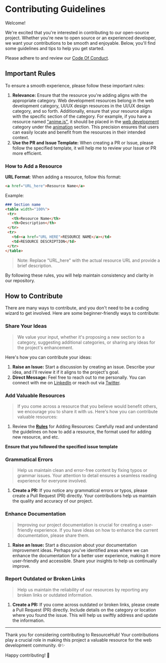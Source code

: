 # Contributing Guidelines

Welcome!

We're excited that you're interested in contributing to our open-source project. Whether you're new to open source or an experienced developer, we want your contributions to be smooth and enjoyable. Below, you'll find some guidelines and tips to help you get started.

Please adhere to and review our [Code Of Conduct](https://github.com/jfmartinz/ResourceHub/blob/main/CODE_OF_CONDUCT.md).

## Important Rules

To ensure a smooth experience, please follow these important rules:

1. **Relevance:** Ensure that the resource you're adding aligns with the appropriate category. Web development resources belong in the web development category, UI/UX design resources in the UI/UX design category, and so forth. Additionally, ensure that your resource aligns with the specific section of the category. For example, if you have a resource named ["anime.js"](https://animejs.com/), it should be placed in the [web development](https://github.com/jfmartinz/ResourceHub/tree/main/Web%20Development) category under the [animation](https://github.com/jfmartinz/ResourceHub/tree/main/Web%20Development#animations) section. This precision ensures that users can easily locate and benefit from the resources in their intended context.
2. **Use the PR and Issue Template:** When creating a PR or Issue, please follow the specified template, it will help me to review your Issue or PR more efficient.


### How to Add a Resource

   **URL Format**: When adding a resource, follow this format:

   ```markdown
   <a href="URL_here">Resource Name</a>
   ```
Example:
   ```markdown
   ### Section name
 <table width="100%">
    <tr>
      <th>Resource Name</th>
      <th>Description</th>
    </tr>
    <tr>
      <td><a href="URL HERE">RESOURCE NAME</a></td>
      <td>RESOURCE DESCRIPTION</td>
    </tr>
</table>
   ```

   > Note: Replace "URL_here" with the actual resource URL and provide a brief description.

   By following these rules, you will help maintain consistency and clarity in our repository.
   
   
## How to Contribute
There are many ways to contribute, and you don't need to be a coding wizard to get involved. Here are some beginner-friendly ways to contribute:

### Share Your Ideas
> We value your input, whether it's proposing a new section to a category, suggesting additional categories, or sharing any ideas for the project's enhancement.

Here's how you can contribute your ideas:

1. **Raise an Issue:** Start a discussion by creating an issue. Describe your idea, and I'll review it if it aligns to the project's goal.
2. **Direct Message:** Feel free to reach out to me personally. You can connect with me on [LinkedIn](https://www.linkedin.com/in/jfmartinz/) or reach out via [Twitter](https://twitter.com/jfmartinz).

### Add Valuable Resources
> If you come across a resource that you believe would benefit others, we encourage you to share it with us. Here's how you can contribute valuable resources:

1. Review the **[Rules](https://github.com/jfmartinz/ResourceHub/edit/main/CONTRIBUTING.md#important-rules)** for Adding Resources: Carefully read and understand the guidelines on how to add a resource, the format used for adding new resource, and etc.

**Ensure that you followed the specified issue template** 

### Grammatical Errors
> Help us maintain clean and error-free content by fixing typos or grammar issues. Your attention to detail ensures a seamless reading experience for everyone involved.

1. **Create a PR:** If you notice any grammatical errors or typos, please create a Pull Request (PR) directly. Your contributions help us maintain the quality and accuracy of our project.

### Enhance Documentation
> Improving our project documentation is crucial for creating a user-friendly experience. If you have ideas on how to enhance the current documentation, please share them.

1. **Raise an Issue:** Start a discussion about your documentation improvement ideas. Perhaps you've identified areas where we can enhance the documentation for a better user experience, making it more user-friendly and accessible. Share your insights to help us continually improve.

### Report Outdated or Broken Links
> Help us maintain the reliability of our resources by reporting any broken links or outdated information.

1. **Create a PR:** If you come across outdated or broken links, please create a Pull Request (PR) directly. Include details on the category or location where you found the issue. This will help us swiftly address and update the information.

---


Thank you for considering contributing to ResourceHub! Your contributions play a crucial role in making this project a valuable resource for the web development community. 🌐✨

Happy contributing! 🚀

